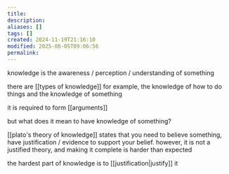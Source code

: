 ```yaml
---
title: 
description: 
aliases: []
tags: []
created: 2024-11-19T21:16:10
modified: 2025-08-05T09:06:56
permalink:
---
```



knowledge is the awareness / perception / understanding of something

there are [[types of knowledge]]
for example, the knowledge of how to do things and the knowledge of something

it is required to form [[arguments]]

but what does it mean to have knowledge of something?

[[plato's theory of knowledge]] states that you need to believe something, have justification / evidence to support your belief.
however, it is not a justified theory, and making it complete is harder than expected

the hardest part of knowledge is to [[justification|justify]] it
